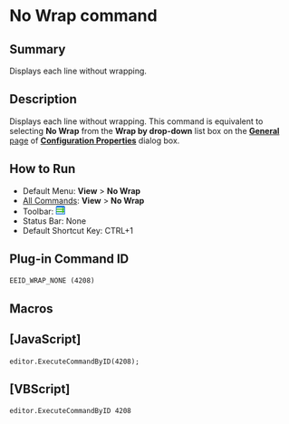 # No Wrap command

## Summary

Displays each line without wrapping.

## Description

Displays each line without wrapping. This command is equivalent to
selecting **No Wrap** from the
**Wrap by drop-down** list box
on the [**General** page](../../dlg/properties/general/index)
of **[Configuration Properties](../../dlg/properties/index)** dialog box.

## How to Run

- Default Menu: **View** \> **No Wrap**
- [All Commands](../tools/all_commands): **View** >
**No Wrap**
- Toolbar: ![](../../images/wrapnone.png)
- Status Bar: None
- Default Shortcut Key: CTRL+1

## Plug-in Command ID

```
EEID_WRAP_NONE (4208)
```

## Macros

## \[JavaScript\]

```
editor.ExecuteCommandByID(4208);
```

## \[VBScript\]

```
editor.ExecuteCommandByID 4208
```
